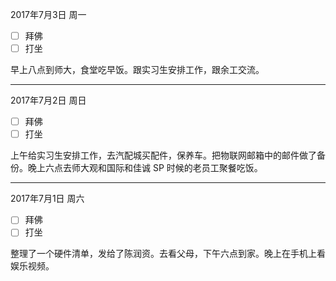 2017年7月3日 周一

- [ ] 拜佛
- [ ] 打坐

早上八点到师大，食堂吃早饭。跟实习生安排工作，跟余工交流。

---
2017年7月2日 周日

- [ ] 拜佛
- [ ] 打坐

上午给实习生安排工作，去汽配城买配件，保养车。把物联网邮箱中的邮件做了备份。晚上六点去师大观和国际和佳诚 SP 时候的老员工聚餐吃饭。

---
2017年7月1日 周六

- [ ] 拜佛
- [ ] 打坐

整理了一个硬件清单，发给了陈润资。去看父母，下午六点到家。晚上在手机上看娱乐视频。

